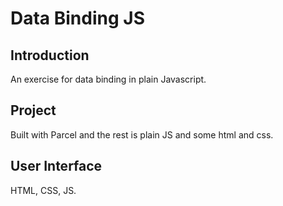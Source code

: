 # Data Binding JS
## Introduction
An exercise for data binding in plain Javascript.
## Project
Built with Parcel and the rest is plain JS and some html and css.
## User Interface
HTML, CSS, JS.

